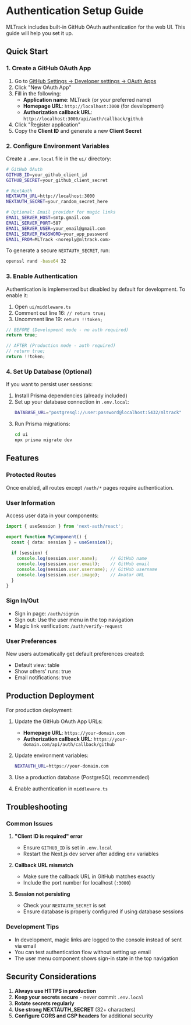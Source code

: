 # Authentication Setup Guide

MLTrack includes built-in GitHub OAuth authentication for the web UI. This guide will help you set it up.

## Quick Start

### 1. Create a GitHub OAuth App

1. Go to [GitHub Settings → Developer settings → OAuth Apps](https://github.com/settings/developers)
2. Click "New OAuth App"
3. Fill in the following:
   - **Application name**: MLTrack (or your preferred name)
   - **Homepage URL**: `http://localhost:3000` (for development)
   - **Authorization callback URL**: `http://localhost:3000/api/auth/callback/github`
4. Click "Register application"
5. Copy the **Client ID** and generate a new **Client Secret**

### 2. Configure Environment Variables

Create a `.env.local` file in the `ui/` directory:

```bash
# GitHub OAuth
GITHUB_ID=your_github_client_id
GITHUB_SECRET=your_github_client_secret

# NextAuth
NEXTAUTH_URL=http://localhost:3000
NEXTAUTH_SECRET=your_random_secret_here

# Optional: Email provider for magic links
EMAIL_SERVER_HOST=smtp.gmail.com
EMAIL_SERVER_PORT=587
EMAIL_SERVER_USER=your_email@gmail.com
EMAIL_SERVER_PASSWORD=your_app_password
EMAIL_FROM=MLTrack <noreply@mltrack.com>
```

To generate a secure `NEXTAUTH_SECRET`, run:
```bash
openssl rand -base64 32
```

### 3. Enable Authentication

Authentication is implemented but disabled by default for development. To enable it:

1. Open `ui/middleware.ts`
2. Comment out line 16: `// return true;`
3. Uncomment line 19: `return !!token;`

```typescript
// BEFORE (Development mode - no auth required)
return true;

// AFTER (Production mode - auth required)
// return true;
return !!token;
```

### 4. Set Up Database (Optional)

If you want to persist user sessions:

1. Install Prisma dependencies (already included)
2. Set up your database connection in `.env.local`:
   ```bash
   DATABASE_URL="postgresql://user:password@localhost:5432/mltrack"
   ```
3. Run Prisma migrations:
   ```bash
   cd ui
   npx prisma migrate dev
   ```

## Features

### Protected Routes
Once enabled, all routes except `/auth/*` pages require authentication.

### User Information
Access user data in your components:

```typescript
import { useSession } from 'next-auth/react';

export function MyComponent() {
  const { data: session } = useSession();
  
  if (session) {
    console.log(session.user.name);     // GitHub name
    console.log(session.user.email);    // GitHub email
    console.log(session.user.username); // GitHub username
    console.log(session.user.image);    // Avatar URL
  }
}
```

### Sign In/Out
- Sign in page: `/auth/signin`
- Sign out: Use the user menu in the top navigation
- Magic link verification: `/auth/verify-request`

### User Preferences
New users automatically get default preferences created:
- Default view: table
- Show others' runs: true
- Email notifications: true

## Production Deployment

For production deployment:

1. Update the GitHub OAuth App URLs:
   - **Homepage URL**: `https://your-domain.com`
   - **Authorization callback URL**: `https://your-domain.com/api/auth/callback/github`

2. Update environment variables:
   ```bash
   NEXTAUTH_URL=https://your-domain.com
   ```

3. Use a production database (PostgreSQL recommended)

4. Enable authentication in `middleware.ts`

## Troubleshooting

### Common Issues

1. **"Client ID is required" error**
   - Ensure `GITHUB_ID` is set in `.env.local`
   - Restart the Next.js dev server after adding env variables

2. **Callback URL mismatch**
   - Make sure the callback URL in GitHub matches exactly
   - Include the port number for localhost (`:3000`)

3. **Session not persisting**
   - Check your `NEXTAUTH_SECRET` is set
   - Ensure database is properly configured if using database sessions

### Development Tips

- In development, magic links are logged to the console instead of sent via email
- You can test authentication flow without setting up email
- The user menu component shows sign-in state in the top navigation

## Security Considerations

1. **Always use HTTPS in production**
2. **Keep your secrets secure** - never commit `.env.local`
3. **Rotate secrets regularly**
4. **Use strong NEXTAUTH_SECRET** (32+ characters)
5. **Configure CORS and CSP headers** for additional security
